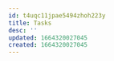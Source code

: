 ```yaml
---
id: t4uqc11jpae5494zhoh223y
title: Tasks
desc: ''
updated: 1664320027045
created: 1664320027045
---
```


